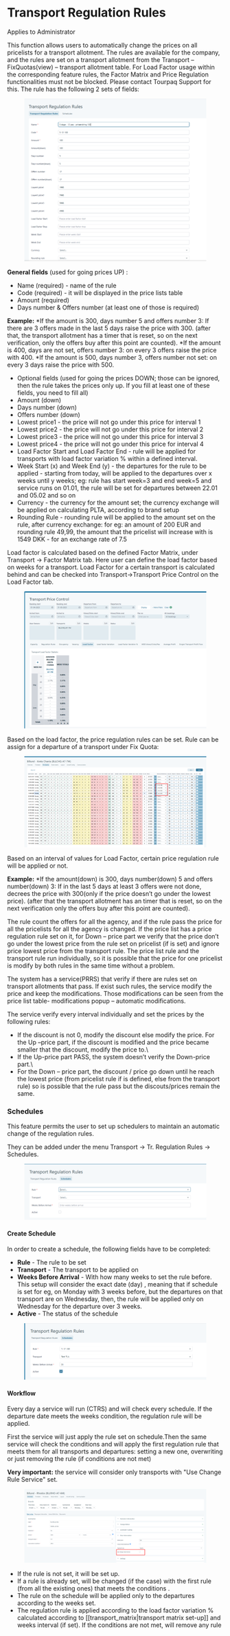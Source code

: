 # Transport Regulation Rules

Applies to Administrator

This function allows users to automatically change the prices on all pricelists for a transport allotment. The rules are available for the company, and the rules are set on a transport allotment from the Transport –FixQuotas(view) – transport allotment table. For Load Factor usage within the corresponding feature rules, the Factor Matrix and Price Regulation functionalities must not be blocked. Please contact Tourpaq Support for this. The rule has the following 2 sets of fields:

<figure><img src=".gitbook/assets/image (7) (1).png" alt=""><figcaption></figcaption></figure>

**General fields** (used for going prices UP) :&#x20;

* Name (required) - name of the rule
* Code (required) - it will be displayed in the price lists table&#x20;
* Amount (required)&#x20;
* Days number & Offers number (at least one of those is required)

**Example:** \*If the amount is 300, days number 5 and offers number 3: If there are 3 offers made in the last 5 days raise the price with 300. (after that, the transport allotment has a timer that is reset, so on the next verification, only the offers buy after this point are counted). \*If the amount is 400, days are not set, offers number 3: on every 3 offers raise the price with 400. \*If the amount is 500, days number 3, offers number not set: on every 3 days raise the price with 500.

* Optional fields (used for going the prices DOWN; those can be ignored, then the rule takes the prices only up. If you fill at least one of these fields, you need to fill all)&#x20;
* Amount (down)
* Days number (down)
* Offers number (down)
* Lowest price1 - the price will not go under this price for interval 1&#x20;
* Lowest price2 - the price will not go under this price for interval 2&#x20;
* Lowest price3 - the price will not go under this price for interval 3
* Lowest price4 - the price will not go under this price for interval 4
* Load Factor Start and Load Factor End - rule will be applied for transports with load factor variation % within a defined interval.
* Week Start (x) and Week End (y) - the departures for the rule to be applied - starting from today, will be applied to the departures over x weeks until y weeks; eg: rule has start week=3 and end week=5 and service runs on 01.01, the rule will be set for departures between 22.01 and 05.02 and so on
* Currency - the currency for the amount set; the currency exchange will be applied on calculating PLTA, according to brand setup&#x20;
* Rounding Rule - rounding rule will be applied to the amount set on the rule, after currency exchange: for eg: an amount of 200 EUR and rounding rule 49,99, the amount that the pricelist will increase with is 1549 DKK - for an exchange rate of 7.5

Load factor is calculated based on the defined Factor Matrix, under Transport -> Factor Matrix tab. Here user can define the load factor based on weeks for a transport. Load Factor for a certain transport is calculated behind and can be checked into Transport->Transport Price Control on the Load Factor tab.

<figure><img src=".gitbook/assets/image (8) (1).png" alt=""><figcaption></figcaption></figure>

Based on the load factor, the price regulation rules can be set. Rule can be assign for a departure of a transport under Fix Quota:

<figure><img src=".gitbook/assets/image (9) (1).png" alt=""><figcaption></figcaption></figure>

Based on an interval of values for Load Factor, certain price regulation rule will be applied or not.

**Example:** \*If the amount(down) is 300, days number(down) 5 and offers number(down) 3: If in the last 5 days at least 3 offers were not done, decrees the price with 300(only if the price doesn’t go under the lowest price). (after that the transport allotment has an timer that is reset, so on the next verification only the offers buy after this point are counted).

The rule count the offers for all the agency, and if the rule pass the price for all the pricelists for all the agency is changed. If the price list has a price regulation rule set on it, for Down – price part we verify that the price don’t go under the lowest price from the rule set on pricelist (if is set) and ignore price lowest price from the transport rule. The price list rule and the transport rule run individually, so it is possible that the price for one pricelist is modify by both rules in the same time without a problem.

The system has a service(PRRS) that verify if there are rules set on transport allotments that pass. If exist such rules, the service modify the price and keep the modifications. Those modifications can be seen from the price list table- modifications popup – automatic modifications.

The service verify every interval individually and set the prices by the following rules:

* If the discount is not 0, modify the discount else modify the price. For the Up –price part, if the discount is modified and the price became smaller that the discount, modify the price to.\\
* If the Up-price part PASS, the system doesn’t verify the Down-price part.\\
* For the Down – price part, the discount / price go down until he reach the lowest price (from pricelist rule if is defined, else from the transport rule) so is possible that the rule pass but the discouts/prices remain the same.

### Schedules <a href="#schedules" id="schedules"></a>

This feature permits the user to set up schedulers to maintain an automatic change of the regulation rules.

They can be added under the menu Transport -> Tr. Regulation Rules -> Schedules.

<figure><img src=".gitbook/assets/image (10) (1).png" alt=""><figcaption></figcaption></figure>

#### **Create Schedule**

In order to create a schedule, the following fields have to be completed:

* **Rule** - The rule to be set
* **Transport** - The transport to be applied on
* **Weeks Before Arrival** - With how many weeks to set the rule before. This setup will consider the exact date (day) , meaning that if schedule is set for eg, on Monday with 3 weeks before, but the departures on that transport are on Wednesday, then, the rule will be applied only on Wednesday for the departure over 3 weeks.
* **Active** - The status of the schedule

<figure><img src=".gitbook/assets/image (11).png" alt=""><figcaption></figcaption></figure>

#### **Workflow**

Every day a service will run (CTRS) and will check every schedule. If the departure date meets the weeks condition, the regulation rule will be applied.

First the service will just apply the rule set on schedule.Then the same service will check the conditions and will apply the first regulation rule that meets them for all transports and departures: setting a new one, overwriting or just removing the rule (if conditions are not met)

**Very important:** the service will consider only transports with "Use Change Rule Service" set.

<figure><img src=".gitbook/assets/image (12).png" alt=""><figcaption></figcaption></figure>

* If the rule is not set, it will be set up.
* If a rule is already set, will be changed (if the case) with the first rule (from all the existing ones) that meets the conditions .
* The rule on the schedule will be applied only to the departures according to the weeks set.
* The regulation rule is applied according to the load factor variation % calculated according to \[\[transport\_matrix|transport matrix set-up]] and weeks interval (if set). If the conditions are not met, will remove any rule

